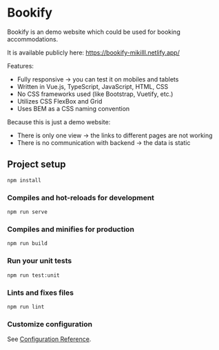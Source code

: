 # Bookify
Bookify is an demo website which could be used for booking accommodations.

It is available publicly here: https://bookify-mikilll.netlify.app/

Features:
- Fully responsive -> you can test it on mobiles and tablets
- Written in Vue.js, TypeScript, JavaScript, HTML, CSS
- No CSS frameworks used (like Bootstrap, Vuetify, etc.)
- Utilizes CSS FlexBox and Grid
- Uses BEM as a CSS naming convention

Because this is just a demo website:
 - There is only one view -> the links to different pages are not working
 - There is no communication with backend -> the data is static

## Project setup
```
npm install
```

### Compiles and hot-reloads for development
```
npm run serve
```

### Compiles and minifies for production
```
npm run build
```

### Run your unit tests
```
npm run test:unit
```

### Lints and fixes files
```
npm run lint
```

### Customize configuration
See [Configuration Reference](https://cli.vuejs.org/config/).
